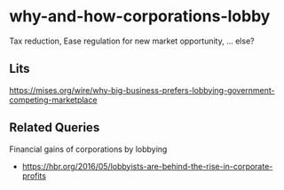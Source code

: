 # why-and-how-corporations-lobby
Tax reduction, Ease regulation for new market opportunity, ... else?

## Lits
https://mises.org/wire/why-big-business-prefers-lobbying-government-competing-marketplace

## Related Queries
Financial gains of corporations by lobbying
- https://hbr.org/2016/05/lobbyists-are-behind-the-rise-in-corporate-profits
